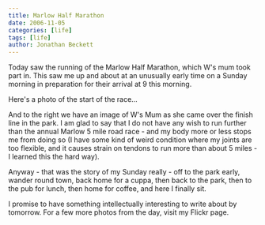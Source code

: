 ```yaml
---
title: Marlow Half Marathon
date: 2006-11-05
categories: [life]
tags: [life]
author: Jonathan Beckett
---
```


Today saw the running of the Marlow Half Marathon, which W's mum took part in. This saw me up and about at an unusually early time on a Sunday morning in preparation for their arrival at 9 this morning.

Here's a photo of the start of the race...

And to the right we have an image of W's Mum as she came over the finish line in the park. I am glad to say that I do not have any wish to run further than the annual Marlow 5 mile road race - and my body more or less stops me from doing so (I have some kind of weird condition where my joints are too flexible, and it causes strain on tendons to run more than about 5 miles - I learned this the hard way).

Anyway - that was the story of my Sunday really - off to the park early, wander round town, back home for a cuppa, then back to the park, then to the pub for lunch, then home for coffee, and here I finally sit.

I promise to have something intellectually interesting to write about by tomorrow. For a few more photos from the day, visit my Flickr page.